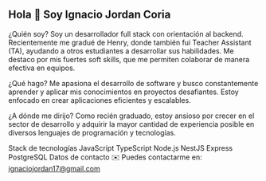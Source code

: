 ## Hola 👋 Soy Ignacio Jordan Coria
¿Quién soy?
Soy un desarrollador full stack con orientación al backend. Recientemente me gradué de Henry, donde también fui Teacher Assistant (TA), ayudando a otros estudiantes a desarrollar sus habilidades. Me destaco por mis fuertes soft skills, que me permiten colaborar de manera efectiva en equipos.

¿Qué hago?
Me apasiona el desarrollo de software y busco constantemente aprender y aplicar mis conocimientos en proyectos desafiantes. Estoy enfocado en crear aplicaciones eficientes y escalables.

¿A dónde me dirijo?
Como recién graduado, estoy ansioso por crecer en el sector de desarrollo y adquirir la mayor cantidad de experiencia posible en diversos lenguajes de programación y tecnologías.

Stack de tecnologías
JavaScript
TypeScript
Node.js
NestJS
Express
PostgreSQL
Datos de contacto
✉️ Puedes contactarme en: ignaciojordan17@gmail.com
